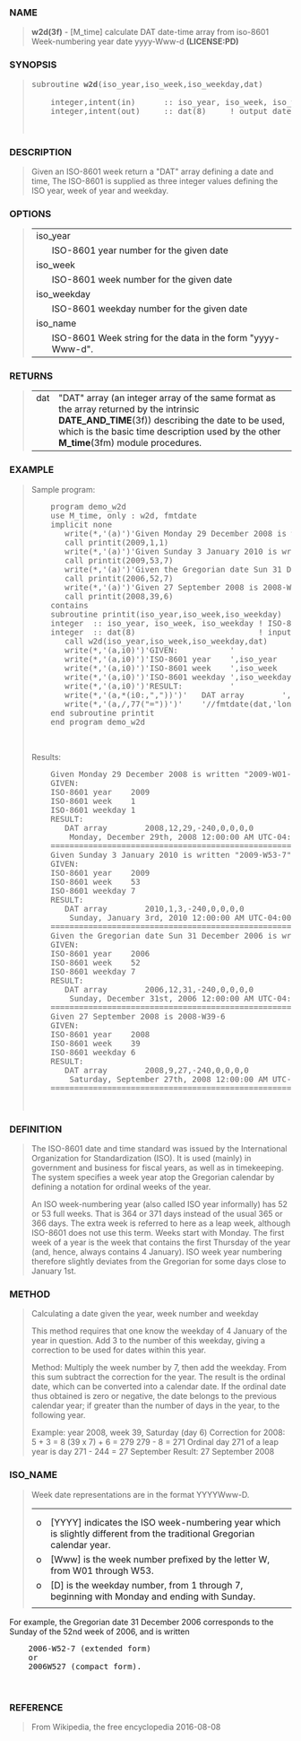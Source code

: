 <?
<body>
  <a name="top" id="top"></a>
  <div id="Container">
    <div id="Content">
      <div class="c57">
      </div><a name="0"></a>
      <h3><a name="0">NAME</a></h3>
      <blockquote>
       <b>w2d(3f)</b> - [M_time] calculate DAT date-time array from iso-8601 Week-numbering year date yyyy-Www-d <b>(LICENSE:PD)</b>
      </blockquote><a name="contents" id="contents"></a>
      <a name="12"></a>
      <h3><a name="12">SYNOPSIS</a></h3>
      <blockquote>
        <pre>
subroutine <b>w2d</b>(iso_year,iso_week,iso_weekday,dat)
<br />    integer,intent(in)      :: iso_year, iso_week, iso_weekday
    integer,intent(out)     :: dat(8)     ! output date array
<br />
</pre>
      </blockquote><a name="2"></a>
      <h3><a name="2">DESCRIPTION</a></h3>
      <blockquote>
        Given an ISO-8601 week return a "DAT" array defining a date and time, The ISO-8601 is supplied as three integer values defining the ISO year, week
        of year and weekday.
      </blockquote><a name="3"></a>
      <h3><a name="3">OPTIONS</a></h3>
      <blockquote>
        <table cellpadding="3">
          <tr valign="top">
            <td class="c58" colspan="2">iso_year</td>
          </tr>
          <tr valign="top">
            <td width="6%"></td>
            <td>ISO-8601 year number for the given date</td>
          </tr>
          <tr valign="top">
            <td class="c58" colspan="2">iso_week</td>
          </tr>
          <tr valign="top">
            <td width="6%"></td>
            <td>ISO-8601 week number for the given date</td>
          </tr>
          <tr valign="top">
            <td class="c58" colspan="2">iso_weekday</td>
          </tr>
          <tr valign="top">
            <td width="6%"></td>
            <td>ISO-8601 weekday number for the given date</td>
          </tr>
          <tr valign="top">
            <td class="c58" colspan="2">iso_name</td>
          </tr>
          <tr valign="top">
            <td width="6%"></td>
            <td>ISO-8601 Week string for the data in the form "yyyy-Www-d".</td>
          </tr>
        </table>
      </blockquote><a name="4"></a>
      <h3><a name="4">RETURNS</a></h3>
      <blockquote>
        <table cellpadding="3">
          <tr valign="top">
            <td class="c58" width="6%" nowrap="nowrap">dat</td>
            <td valign="bottom">"DAT" array (an integer array of the same format as the array returned by the intrinsic <b>DATE_AND_TIME</b>(3f)) describing
            the date to be used, which is the basic time description used by the other <b>M_time</b>(3fm) module procedures.</td>
          </tr>
        </table>
      </blockquote><a name="5"></a>
      <h3><a name="5">EXAMPLE</a></h3>
      <blockquote>
        <p>Sample program:</p>
        <pre>
    program demo_w2d
    use M_time, only : w2d, fmtdate
    implicit none
       write(*,'(a)')'Given Monday 29 December 2008 is written "2009-W01-1"'
       call printit(2009,1,1)
       write(*,'(a)')'Given Sunday 3 January 2010 is written "2009-W53-7"'
       call printit(2009,53,7)
       write(*,'(a)')'Given the Gregorian date Sun 31 December 2006 is written 2006-W52-7'
       call printit(2006,52,7)
       write(*,'(a)')'Given 27 September 2008 is 2008-W39-6'
       call printit(2008,39,6)
    contains
    subroutine printit(iso_year,iso_week,iso_weekday)
    integer  :: iso_year, iso_week, iso_weekday ! ISO-8601 Week:   2016-W29-1
    integer  :: dat(8)                          ! input date array
       call w2d(iso_year,iso_week,iso_weekday,dat)
       write(*,'(a,i0)')'GIVEN:           '
       write(*,'(a,i0)')'ISO-8601 year    ',iso_year
       write(*,'(a,i0)')'ISO-8601 week    ',iso_week
       write(*,'(a,i0)')'ISO-8601 weekday ',iso_weekday
       write(*,'(a,i0)')'RESULT:          '
       write(*,'(a,*(i0:,","))')'   DAT array        ',dat
       write(*,'(a,/,77("="))')'    '//fmtdate(dat,'long')
    end subroutine printit
    end program demo_w2d
<br />
</pre>Results:
        <pre>
    Given Monday 29 December 2008 is written "2009-W01-1"
    GIVEN:
    ISO-8601 year    2009
    ISO-8601 week    1
    ISO-8601 weekday 1
    RESULT:
       DAT array        2008,12,29,-240,0,0,0,0
        Monday, December 29th, 2008 12:00:00 AM UTC-04:00
    =============================================================================
    Given Sunday 3 January 2010 is written "2009-W53-7"
    GIVEN:
    ISO-8601 year    2009
    ISO-8601 week    53
    ISO-8601 weekday 7
    RESULT:
       DAT array        2010,1,3,-240,0,0,0,0
        Sunday, January 3rd, 2010 12:00:00 AM UTC-04:00
    =============================================================================
    Given the Gregorian date Sun 31 December 2006 is written 2006-W52-7
    GIVEN:
    ISO-8601 year    2006
    ISO-8601 week    52
    ISO-8601 weekday 7
    RESULT:
       DAT array        2006,12,31,-240,0,0,0,0
        Sunday, December 31st, 2006 12:00:00 AM UTC-04:00
    =============================================================================
    Given 27 September 2008 is 2008-W39-6
    GIVEN:
    ISO-8601 year    2008
    ISO-8601 week    39
    ISO-8601 weekday 6
    RESULT:
       DAT array        2008,9,27,-240,0,0,0,0
        Saturday, September 27th, 2008 12:00:00 AM UTC-04:00
    =============================================================================
<br />
</pre>
      </blockquote><a name="6"></a>
      <h3><a name="6">DEFINITION</a></h3>
      <blockquote>
        The ISO-8601 date and time standard was issued by the International Organization for Standardization (ISO). It is used (mainly) in government and
        business for fiscal years, as well as in timekeeping. The system specifies a week year atop the Gregorian calendar by defining a notation for
        ordinal weeks of the year.
        <p>An ISO week-numbering year (also called ISO year informally) has 52 or 53 full weeks. That is 364 or 371 days instead of the usual 365 or 366
        days. The extra week is referred to here as a leap week, although ISO-8601 does not use this term. Weeks start with Monday. The first week of a year
        is the week that contains the first Thursday of the year (and, hence, always contains 4 January). ISO week year numbering therefore slightly
        deviates from the Gregorian for some days close to January 1st.</p>
      </blockquote><a name="7"></a>
      <h3><a name="7">METHOD</a></h3>
      <blockquote>
        Calculating a date given the year, week number and weekday
        <p>This method requires that one know the weekday of 4 January of the year in question. Add 3 to the number of this weekday, giving a correction to
        be used for dates within this year.</p>
        <p>Method: Multiply the week number by 7, then add the weekday. From this sum subtract the correction for the year. The result is the ordinal date,
        which can be converted into a calendar date. If the ordinal date thus obtained is zero or negative, the date belongs to the previous calendar year;
        if greater than the number of days in the year, to the following year.</p>
        <p>Example: year 2008, week 39, Saturday (day 6) Correction for 2008: 5 + 3 = 8 (39 x 7) + 6 = 279 279 - 8 = 271 Ordinal day 271 of a leap year is
        day 271 - 244 = 27 September Result: 27 September 2008</p>
      </blockquote><a name="8"></a>
      <h3><a name="8">ISO_NAME</a></h3>
      <blockquote>
        Week date representations are in the format YYYYWww-D.
        <table cellpadding="3">
          <!-- tsb: Week date representations are in the format YYYYWww-D.
 -->
          <tr>
            <td></td>
          </tr>
          <tr>
            <td></td>
          </tr>
          <tr valign="top">
            <td width="3%">o</td>
            <td>[YYYY] indicates the ISO week-numbering year which is slightly different from the traditional Gregorian calendar year.</td>
          </tr>
          <tr valign="top">
            <td width="3%">o</td>
            <td>[Www] is the week number prefixed by the letter W, from W01 through W53.</td>
          </tr>
          <tr valign="top">
            <td width="3%">o</td>
            <td>[D] is the weekday number, from 1 through 7, beginning with Monday and ending with Sunday.</td>
          </tr>
          <tr>
            <td></td>
          </tr>
        </table>
      </blockquote>
      <p>For example, the Gregorian date 31 December 2006 corresponds to the Sunday of the 52nd week of 2006, and is written</p>
      <pre>
    2006-W52-7 (extended form)
    or
    2006W527 (compact form).
<br />
</pre><a name="9"></a>
      <h3><a name="9">REFERENCE</a></h3>
      <blockquote>
        From Wikipedia, the free encyclopedia 2016-08-08
      </blockquote><a name="10"></a>
    </div>
  </div>
</body>

